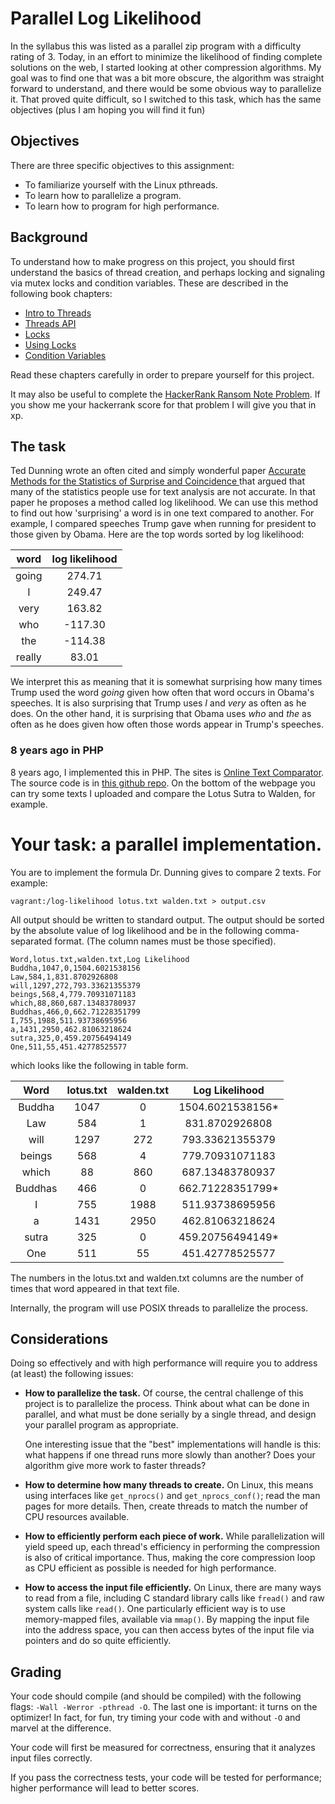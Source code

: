 # Parallel Log Likelihood 

In the syllabus this was listed as a parallel zip program with a difficulty rating of 3. Today, in an effort to minimize the likelihood of finding complete solutions on the web, I started looking at other compression algorithms. My goal was to find one that was a bit more obscure, the algorithm was straight forward to understand, and there would be some obvious way to parallelize it. That proved quite difficult, so I switched to this task, which has the same objectives (plus I am hoping you will find it fun)

## Objectives

There are three specific objectives to this assignment:

* To familiarize yourself with the Linux pthreads.
* To learn how to parallelize a program.
* To learn how to program for high performance.

## Background

To understand how to make progress on this project, you should first
understand the basics of thread creation, and perhaps locking and signaling
via mutex locks and condition variables. These are described in the following
book chapters:

- [Intro to Threads](http://pages.cs.wisc.edu/~remzi/OSTEP/threads-intro.pdf)
- [Threads API](http://pages.cs.wisc.edu/~remzi/OSTEP/threads-api.pdf)
- [Locks](http://pages.cs.wisc.edu/~remzi/OSTEP/threads-locks.pdf)
- [Using Locks](http://pages.cs.wisc.edu/~remzi/OSTEP/threads-locks-usage.pdf)
- [Condition Variables](http://pages.cs.wisc.edu/~remzi/OSTEP/threads-cv.pdf)

Read these chapters carefully in order to prepare yourself for this project.

It may also be useful to complete the [HackerRank Ransom Note Problem](https://www.hackerrank.com/challenges/ctci-ransom-note/problem). If you show me your hackerrank score for that problem I will give you that in xp.

## The task

Ted Dunning wrote an often cited and simply wonderful paper [Accurate Methods for the Statistics of Surprise and Coincidence ](http://aclweb.org/anthology/J93-1003) that argued that many of the statistics people use for text analysis are not accurate. In that paper he proposes a method called log likelihood. We can use this method to find out how 'surprising' a word is in one text compared to another.  For example, I compared speeches Trump gave when running for president to those given by Obama. Here are the  top words sorted by log likelihood:

word | log likelihood
:---: | :---:
going | 274.71
I | 249.47
very | 163.82
who | -117.30
the | -114.38
really | 83.01

We interpret this as meaning that it is somewhat surprising how many times Trump used the word *going* given how often that word occurs in Obama's speeches. It is also surprising that Trump uses *I* and *very* as often as he does. On the other hand, it is surprising that Obama uses *who* and *the* as often as he does given how often those words appear in Trump's speeches. 

### 8 years ago in PHP
8 years ago, I implemented this in PHP. The sites is [Online Text Comparator](http://guidetodatamining.com/ngramAnalyzer/comparator.php). The source code is in [this github repo](https://github.com/zacharski/ngramAnalyzer).  On the bottom of the webpage you can try some texts I uploaded and compare the Lotus Sutra to Walden, for example.

# Your task: a parallel implementation.
You are to implement the formula Dr. Dunning gives to compare 2 texts. For example:

	vagrant:/log-likelihood lotus.txt walden.txt > output.csv 

All output should be written to standard output.  The output should be sorted by the absolute value of log likelihood and be in the following comma-separated format. (The column names must be those specified).

	Word,lotus.txt,walden.txt,Log Likelihood
	Buddha,1047,0,1504.6021538156
	Law,584,1,831.8702926808
	will,1297,272,793.33621355379
	beings,568,4,779.70931071183
	which,88,860,687.13483780937
	Buddhas,466,0,662.71228351799
	I,755,1988,511.93738695956
	a,1431,2950,462.81063218624
	sutra,325,0,459.20756494149
	One,511,55,451.42778525577

which looks like the following in table form.

Word|lotus.txt|walden.txt|Log Likelihood
:--: | :--: | :--: | :--: |
Buddha|1047|0|1504.6021538156*
Law|584|1|831.8702926808
will|1297|272|793.33621355379
beings|568|4|779.70931071183
which|88|860|687.13483780937
Buddhas|466|0|662.71228351799*
I|755|1988|511.93738695956
a|1431|2950|462.81063218624
sutra|325|0|459.20756494149*
One|511|55|451.42778525577

The numbers in the lotus.txt and walden.txt columns are the number of times that word appeared in that text file.


Internally, the program will use POSIX threads to parallelize the process.  

## Considerations

Doing so effectively and with high performance will require you to address (at
least) the following issues:

- **How to parallelize the task.** Of course, the central challenge of
    this project is to parallelize the process. Think about what
    can be done in parallel, and what must be done serially by a single
    thread, and design your parallel program as appropriate.

    One interesting issue that the "best" implementations will handle is this:
    what happens if one thread runs more slowly than another? Does your algorithm give more work to faster threads? 

- **How to determine how many threads to create.** On Linux, this means using
    interfaces like `get_nprocs()` and `get_nprocs_conf()`; read the man pages
    for more details. Then, create threads to match the number of CPU
    resources available.

- **How to efficiently perform each piece of work.** While parallelization
    will yield speed up, each thread's efficiency in performing the
    compression is also of critical importance. Thus, making the core
    compression loop as CPU efficient as possible is needed for high
    performance. 

- **How to access the input file efficiently.** On Linux, there are many ways
    to read from a file, including C standard library calls like `fread()` and
    raw system calls like `read()`. One particularly efficient way is to use
    memory-mapped files, available via `mmap()`. By mapping the input file
    into the address space, you can then access bytes of the input file via
    pointers and do so quite efficiently. 


## Grading

Your code should compile (and should be compiled) with the following flags:
`-Wall -Werror -pthread -O`. The last one is important: it turns on the
optimizer! In fact, for fun, try timing your code with and without `-O` and
marvel at the difference.

Your code will first be measured for correctness, ensuring that it analyzes input
files correctly.

If you pass the correctness tests, your code will be tested for performance;
higher performance will lead to better scores.





